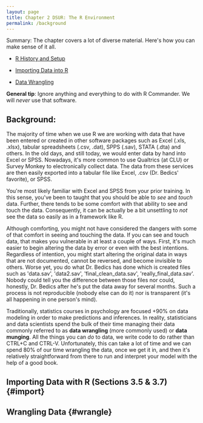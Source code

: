 ```yaml
---
layout: page
title: Chapter 2 DSUR: The R Environment
permalink: /background
---
```


Summary: The chapter covers a lot of diverse material.  Here's how you can make sense of it all.

- [R History and Setup](setup)

- [Importing Data into R](#import)

- [Data Wrangling](#wrangle)


**General tip**: Ignore anything and everything to do with R Commander.  We will *never* use that software.

## Background: 

The majority of time when we use R we are working with data that have been entered or created in other software packages such as Excel (.xls, .xlsx), tabular spreadsheets (.csv, .dat), SPPS (.sav), STATA (.dta) and others.  In the old days, and still today, we would enter data by hand into Excel or SPSS.  Nowadays, it's more common to use Qualtrics (at CLU) or Survey Monkey to electronically collect data.  The data from these services are then easily exported into a tabular file like Excel, .csv (Dr. Bedics' favorite), or SPSS.

You're most likely familiar with Excel and SPSS from your prior training.  In this sense, you've been to taught that you should be able to _see_ and _touch_ data.  Further, there tends to be some comfort with that ability to see and touch the data.  Consequently, it can be actually be a bit unsettling to _not_ see the data so easily as in a framework like R.

Although comforting, you might not have considered the dangers with some of that comfort in seeing and touching the data.  If you can see and touch data, that makes you vulnerable in at least a couple of ways.  First, it's much easier to begin altering the data by error or even with the best intentions.  Regardless of intention, you might start altering the original data in ways that are not documented, cannot be reversed, and become invisible to others. Worse yet, you do what Dr. Bedics has done which is created files such as 'data.sav', 'data2.sav', 'final_clean_data.sav', 'really_final_data.sav'.  Nobody could tell you the difference between those files nor could, honestly, Dr. Bedics after he's put the data away for several months. Such a process is not reproducible (nobody else can do it) nor is transparent (it's all happening in one person's mind).

Traditionally, statistics courses in psychology are focused +90% on data modeling in order to make predictions and inferences.  In reality, statisticians and data scientists spend the bulk of their time managing their data commonly referred to as **data wrangling** (more commonly used) or **data munging**.  All the things you can _do_ to data, we write code to do rather than CTRL+C and CTRL-V.  Unfortunately, this can take a lot of time and we can spend 80% of our time wrangling the data, once we get it in, and then it's relatively straightforward from there to run and interpret your model with the help of a good book.  


## Importing Data with R (Sections 3.5 & 3.7) {#import}




## Wrangling Data {#wrangle}
